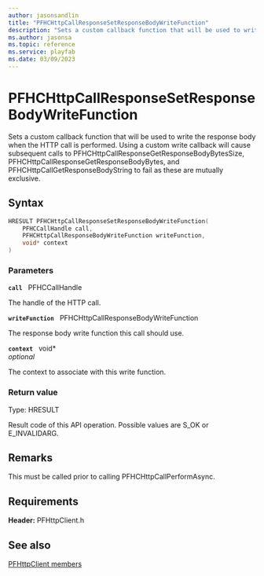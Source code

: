 ```yaml
---
author: jasonsandlin
title: "PFHCHttpCallResponseSetResponseBodyWriteFunction"
description: "Sets a custom callback function that will be used to write the response body when the HTTP call is performed. Using a custom write callback will cause subsequent calls to PFHCHttpCallResponseGetResponseBodyBytesSize, PFHCHttpCallResponseGetResponseBodyBytes, and PFHCHttpCallGetResponseBodyString to fail as these are mutually exclusive."
ms.author: jasonsa
ms.topic: reference
ms.service: playfab
ms.date: 03/09/2023
---
```


# PFHCHttpCallResponseSetResponseBodyWriteFunction  

Sets a custom callback function that will be used to write the response body when the HTTP call is performed. Using a custom write callback will cause subsequent calls to PFHCHttpCallResponseGetResponseBodyBytesSize, PFHCHttpCallResponseGetResponseBodyBytes, and PFHCHttpCallGetResponseBodyString to fail as these are mutually exclusive.  

## Syntax  
  
```cpp
HRESULT PFHCHttpCallResponseSetResponseBodyWriteFunction(  
    PFHCCallHandle call,  
    PFHCHttpCallResponseBodyWriteFunction writeFunction,  
    void* context  
)  
```  
  
### Parameters  
  
**`call`** &nbsp; PFHCCallHandle  
  
The handle of the HTTP call.  
  
**`writeFunction`** &nbsp; PFHCHttpCallResponseBodyWriteFunction  
  
The response body write function this call should use.  
  
**`context`** &nbsp; void*  
*optional*  
  
The context to associate with this write function.  
  
  
### Return value
Type: HRESULT
  
Result code of this API operation. Possible values are S_OK or E_INVALIDARG.
  
## Remarks  
  
This must be called prior to calling PFHCHttpCallPerformAsync.
  
## Requirements  
  
**Header:** PFHttpClient.h
  
## See also  
[PFHttpClient members](../pfhttpclient_members.md)  

  
  

